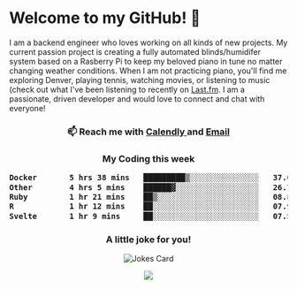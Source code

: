 <h1> Welcome to my GitHub! 👋 </h1>


  I am a backend engineer who loves working on all kinds of new projects. My current passion project is creating a fully automated blinds/humidifer system based on a Rasberry Pi to keep my beloved piano in tune no matter changing weather conditions. When I am not practicing piano, you'll find me exploring Denver, playing tennis, watching movies, or listening to music (check out what I've been listening to recently on [Last.fm](https://www.last.fm/user/mballa000). I am a passionate, driven developer and would love to connect and chat with everyone!

<h3 align = "center"> 📫 Reach me with <a href = "https://calendly.com/msbrandt00/30min"> Calendly </a> and <a href="mailto:msbrandt00@gmail.com">Email</a> 
 </h3>


 
<div align = "center"
[![Anurag's GitHub stats](https://github-readme-stats.vercel.app/api?username=mbrandt00)](https://github.com/anuraghazra/github-readme-stats)
          </div>
<h3 align="center">
  My Coding this week
<!--START_SECTION:waka-->

```txt
Docker       5 hrs 38 mins   █████████▒░░░░░░░░░░░░░░░   37.04 %
Other        4 hrs 5 mins    ██████▓░░░░░░░░░░░░░░░░░░   26.79 %
Ruby         1 hr 21 mins    ██▒░░░░░░░░░░░░░░░░░░░░░░   08.86 %
R            1 hr 12 mins    ██░░░░░░░░░░░░░░░░░░░░░░░   07.90 %
Svelte       1 hr 9 mins     ██░░░░░░░░░░░░░░░░░░░░░░░   07.55 %
```

<!--END_SECTION:waka-->

### A little joke for you!

![Jokes Card](https://readme-jokes.vercel.app/api?hideBorder)

<a href="https://www.linkedin.com/in/mbrandt00/"><img src="https://img.shields.io/badge/linkedin-%230077B5.svg?&style=for-the-badge&logo=linkedin&logoColor=white" /></a>
